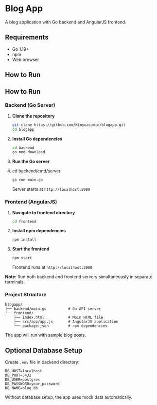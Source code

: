 # Blog App

A blog application with Go backend and AngularJS frontend.

## Requirements

- Go 1.19+
-  npm
- Web browser

## How to Run

## How to Run

### Backend (Go Server)

1. **Clone the repository**
   ```bash
   git clone https://github.com/Kinyuasamie/blogapp.git
   cd blogapp
   ```

2. **Install Go dependencies**
   ```bash
   cd backend
   go mod download
   ```

3. **Run the Go server**
4. cd backend/cmd/server
   ```bash
   go run main.go
   ```
   Server starts at `http://localhost:8080`

### Frontend (AngularJS)

1. **Navigate to frontend directory**
   ```bash
   cd frontend
   ```

2. **Install npm dependencies**
   ```bash
   npm install
   ```

3. **Start the frontend**
   ```bash
   npm start
   ```
   Frontend runs at `http://localhost:3000`

**Note:** Run both backend and frontend servers simultaneously in separate terminals.

### Project Structure
```
blogapp/
├── backend/main.go          # Go API server
└── frontend/
    ├── index.html           # Main HTML file
    ├── src/app/app.js       # AngularJS application
    └── package.json         # npm dependencies
```

The app will run with sample blog posts.

## Optional Database Setup

Create `.env` file in backend directory:
```
DB_HOST=localhost
DB_PORT=5432
DB_USER=postgres
DB_PASSWORD=your_password
DB_NAME=blog_db
```

Without database setup, the app uses mock data automatically.
